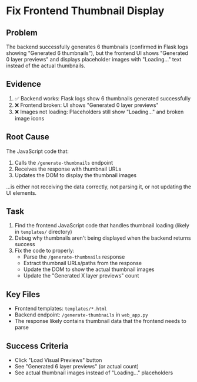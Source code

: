 # Fix Frontend Thumbnail Display

## Problem
The backend successfully generates 6 thumbnails (confirmed in Flask logs showing "Generated 6 thumbnails"), but the frontend UI shows "Generated 0 layer previews" and displays placeholder images with "Loading..." text instead of the actual thumbnails.

## Evidence
1. ✅ Backend works: Flask logs show 6 thumbnails generated successfully
2. ❌ Frontend broken: UI shows "Generated 0 layer previews" 
3. ❌ Images not loading: Placeholders still show "Loading..." and broken image icons

## Root Cause
The JavaScript code that:
1. Calls the `/generate-thumbnails` endpoint
2. Receives the response with thumbnail URLs
3. Updates the DOM to display the thumbnail images

...is either not receiving the data correctly, not parsing it, or not updating the UI elements.

## Task
1. Find the frontend JavaScript code that handles thumbnail loading (likely in `templates/` directory)
2. Debug why thumbnails aren't being displayed when the backend returns success
3. Fix the code to properly:
   - Parse the `/generate-thumbnails` response
   - Extract thumbnail URLs/paths from the response
   - Update the DOM to show the actual thumbnail images
   - Update the "Generated X layer previews" count

## Key Files
- Frontend templates: `templates/*.html`
- Backend endpoint: `/generate-thumbnails` in `web_app.py`
- The response likely contains thumbnail data that the frontend needs to parse

## Success Criteria
- Click "Load Visual Previews" button
- See "Generated 6 layer previews" (or actual count)
- See actual thumbnail images instead of "Loading..." placeholders
